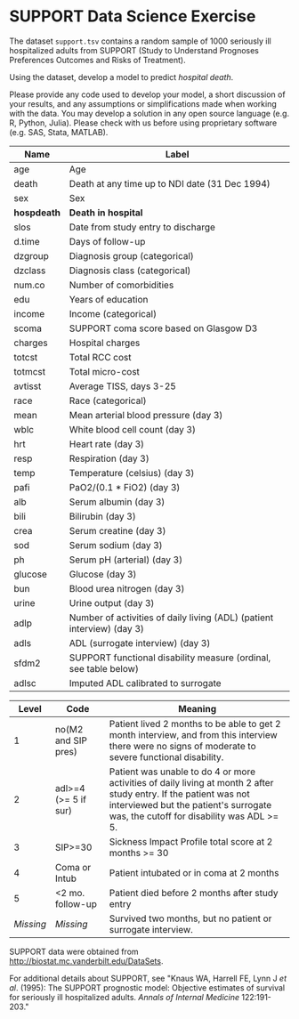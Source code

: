 SUPPORT Data Science Exercise
=============================

The dataset `support.tsv` contains a random sample of 1000 seriously ill
hospitalized adults from SUPPORT (Study to Understand Prognoses Preferences
Outcomes and Risks of Treatment).

Using the dataset, develop a model to predict *hospital death*.

Please provide any code used to develop your model, a short discussion of your
results, and any assumptions or simplifications made when working with the
data. You may develop a solution in any open source language (e.g. R, Python,
Julia). Please check with us before using proprietary software (e.g. SAS,
Stata, MATLAB).

|Name           |Label
|---------------|------------------------------------------------------------------------
|age            |Age
|death          |Death at any time up to NDI date (31 Dec 1994)
|sex            |Sex
|**hospdeath**  |**Death in hospital**
|slos           |Date from study entry to discharge
|d.time         |Days of follow-up
|dzgroup        |Diagnosis group (categorical)
|dzclass        |Diagnosis class (categorical)
|num.co         |Number of comorbidities
|edu            |Years of education
|income         |Income (categorical)
|scoma          |SUPPORT coma score based on Glasgow D3
|charges        |Hospital charges
|totcst         |Total RCC cost
|totmcst        |Total micro-cost
|avtisst        |Average TISS, days 3-25
|race           |Race (categorical)
|mean           |Mean arterial blood pressure (day 3)
|wblc           |White blood cell count (day 3)
|hrt            |Heart rate (day 3)
|resp           |Respiration (day 3)
|temp           |Temperature (celsius) (day 3)
|pafi           |PaO2/(0.1 \* FiO2) (day 3)
|alb            |Serum albumin (day 3)
|bili           |Bilirubin (day 3)
|crea           |Serum creatine (day 3)
|sod            |Serum sodium (day 3)
|ph             |Serum pH (arterial) (day 3)
|glucose        |Glucose (day 3)
|bun            |Blood urea nitrogen (day 3)
|urine          |Urine output (day 3)
|adlp           |Number of activities of daily living (ADL) (patient interview) (day 3)
|adls           |ADL (surrogate interview) (day 3)
|sfdm2          |SUPPORT functional disability measure (ordinal, see table below)
|adlsc          |Imputed ADL calibrated to surrogate

|Level      |Code                    |Meaning
|-----------|------------------------|-----------------------------------------------------------------------------------------------------------------------------------------------------------------------------------------------------------
|1          |no(M2 and SIP pres)     |Patient lived 2 months to be able to get 2 month interview, and from this interview there were no signs of moderate to severe functional disability.
|2          |adl\>=4 (\>= 5 if sur)  |Patient was unable to do 4 or more activities of daily living at month 2 after study entry. If the patient was not interviewed but the patient\'s surrogate was, the cutoff for disability was ADL \>= 5.
|3          |SIP\>=30                |Sickness Impact Profile total score at 2 months \>= 30
|4          |Coma or Intub           |Patient intubated or in coma at 2 months
|5          |\<2 mo. follow-up       |Patient died before 2 months after study entry
|*Missing*  |*Missing*               |Survived two months, but no patient or surrogate interview.

SUPPORT data were obtained from <http://biostat.mc.vanderbilt.edu/DataSets>.

For additional details about SUPPORT, see "Knaus WA, Harrell FE, Lynn J *et al*.
(1995): The SUPPORT prognostic model: Objective estimates of survival for
seriously ill hospitalized adults. *Annals of Internal Medicine* 122:191-203."
